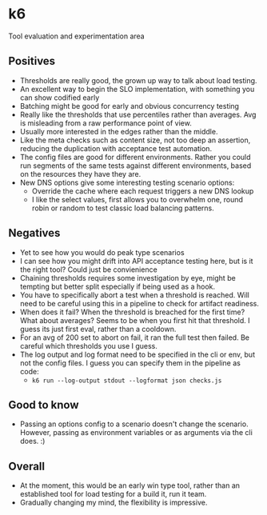 # k6

Tool evaluation and experimentation area

## Positives

* Thresholds are really good, the grown up way to talk about load testing.
* An excellent way to begin the SLO implementation, with something you can show codified early
* Batching might be good for early and obvious concurrency testing
* Really like the thresholds that use percentiles rather than averages. Avg is misleading from a raw performance point of view.
* Usually more interested in the edges rather than the middle.
* Like the meta checks such as content size, not too deep an assertion, reducing the duplication with acceptance test automation.
* The config files are good for different environments. Rather you could run segments of the same tests against different environments, based on the resources they have they are.
* New DNS options give some interesting testing scenario options:
  * Override the cache where each request triggers a new DNS lookup
  * I like the select values, first allows you to overwhelm one, round robin or random to test classic load balancing patterns.

## Negatives

* Yet to see how you would do peak type scenarios
* I can see how you might drift into API acceptance testing here, but is it the right tool? Could just be convienience
* Chaining thresholds requires some investigation by eye, might be tempting but better split especially if being used as a hook.
* You have to specifically abort a test when a threshold is reached. Will need to be careful using this in a pipeline to check for artifact readiness.
* When does it fail? When the threshold is breached for the first time? What about averages? Seems to be when you first hit that threshold. I guess its just first eval, rather than a cooldown.
* For an avg of 200 set to abort on fail, it ran the full test then failed. Be careful which thresholds you use I guess.
* The log output and log format need to be specified in the cli or env, but not the config files. I guess you can specify them in the pipeline as code:
  * ```k6 run --log-output stdout --logformat json checks.js```

## Good to know

* Passing an options config to a scenario doesn't change the scenario. However, passing as environment variables or as arguments via the cli does. :)

## Overall

* At the moment, this would be an early win type tool, rather than an established tool for load testing for a build it, run it team.
* Gradually changing my mind, the flexibility is impressive.
